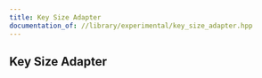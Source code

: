 ```yaml
---
title: Key Size Adapter
documentation_of: //library/experimental/key_size_adapter.hpp
---
```

## Key Size Adapter